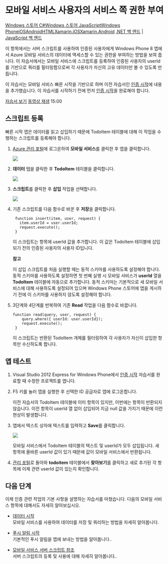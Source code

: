<properties pageTitle="Service-side authorization (Windows Phone) | Mobile Dev Center" metaKeywords="" description="Learn how to authorize users in the JavaScript backend of Azure Mobile Services." metaCanonical="" services="" documentationCenter="Mobile" title="Service-side authorization of Mobile Services users" authors="glenga" solutions="" manager="" editor="" />

모바일 서비스 사용자의 서비스 쪽 권한 부여
==========================================

[Windows 스토어 C#](/ko-kr/documentation/articles/mobile-services-windows-store-dotnet-authorize-users-in-scripts "Windows 스토어 C#")[Windows 스토어 JavaScript](/ko-kr/documentation/articles/mobile-services-windows-store-javascript-authorize-users-in-scripts "Windows 스토어 JavaScript")[Windows Phone](/ko-kr/documentation/articles/mobile-services-windows-phone-authorize-users-in-scripts "Windows Phone")[iOS](/ko-kr/documentation/articles/mobile-services-ios-authorize-users-in-scripts "iOS")[Android](/ko-kr/documentation/articles/mobile-services-android-authorize-users-in-scripts "Android")[HTML](/ko-kr/documentation/articles/mobile-services-html-authorize-users-in-scripts "HTML")[Xamarin.iOS](/ko-kr/documentation/articles/partner-xamarin-mobile-services-ios-authorize-users-in-scripts "Xamarin.iOS")[Xamarin.Android](/ko-kr/documentation/articles/partner-xamarin-mobile-services-android-authorize-users-in-scripts "Xamarin.Android")
[.NET 백 엔드](/ko-kr/documentation/articles/mobile-services-dotnet-backend-windows-phone-authorize-users-in-scripts/ ".NET 백 엔드") | [JavaScript 백 엔드](/ko-kr/documentation/articles/mobile-services-windows-phone-authorize-users-in-scripts/ "JavaScript 백 엔드")

이 항목에서는 서버 스크립트를 사용하여 인증된 사용자에게 Windows Phone 8 앱에서 Azure 모바일 서비스의 데이터에 액세스할 수 있는 권한을 부여하는 방법을 보여 줍니다. 이 자습서에서는 모바일 서비스에 스크립트를 등록하여 인증된 사용자의 userId를 기반으로 쿼리를 필터링함으로써 각 사용자가 자신의 고유 데이터만 볼 수 있도록 만듭니다.

이 자습서는 모바일 서비스 빠른 시작을 기반으로 하며 이전 자습서인 [인증 시작](/en-us/develop/mobile/tutorials/get-started-with-users-wp8)에 내용을 추가했습니다. 이 자습서를 시작하기 전에 먼저 [인증 시작](/en-us/develop/mobile/tutorials/get-started-with-users-wp8)을 완료해야 합니다.

[자습서 보기](http://go.microsoft.com/fwlink/?LinkId=298630) [동영상 재생](http://go.microsoft.com/fwlink/?LinkId=298630) 15:00

스크립트 등록
-------------

빠른 시작 앱은 데이터를 읽고 삽입하기 때문에 TodoItem 테이블에 대해 이 작업을 수행하는 스크립트를 등록해야 합니다.

1.  [Azure 관리 포털](https://manage.windowsazure.com/)에 로그온하여 **모바일 서비스**를 클릭한 후 앱을 클릭합니다.

   	![][0]

2.  **데이터** 탭을 클릭한 후 **TodoItem** 테이블을 클릭합니다.

   	![][1]

3.  **스크립트**를 클릭한 후 **삽입** 작업을 선택합니다.

   	![][2]

4.  기존 스크립트를 다음 함수로 바꾼 후 **저장**을 클릭합니다.

         function insert(item, user, request) {
           item.userId = user.userId;    
           request.execute();
         }

    이 스크립트는 항목에 userId 값을 추가합니다. 이 값은 TodoItem 테이블에 삽입되기 전의 인증된 사용자의 사용자 ID입니다.

    **참고**

    이 삽입 스크립트를 처음 실행할 때는 동적 스키마를 사용하도록 설정해야 합니다. 동적 스키마를 사용하도록 설정하면 첫 번째 실행 시 모바일 서비스가 **userId** 열을 **TodoItem** 테이블에 자동으로 추가합니다. 동적 스키마는 기본적으로 새 모바일 서비스에 대해 사용하도록 설정되어 있으며 Windows Phone 스토어에 앱을 게시하기 전에 이 스키마를 사용하지 않도록 설정해야 합니다.

5.  3단계와 4단계를 반복하여 기존 **Read** 작업을 다음 함수로 바꿉니다.

        function read(query, user, request) {
            query.where({ userId: user.userId});    
            request.execute();
         }

    이 스크립트는 반환된 TodoItem 개체를 필터링하여 각 사용자가 자신이 삽입한 항목만 수신하도록 합니다.

앱 테스트
---------

1.  Visual Studio 2012 Express for Windows Phone에서 [인증 시작](/en-us/develop/mobile/tutorials/get-started-with-users-wp8) 자습서를 완료할 때 수정한 프로젝트를 엽니다.

2.  F5 키를 눌러 앱을 실행한 후 선택한 ID 공급자로 앱에 로그온합니다.

   	이전 자습서의 TodoItem 테이블에 이미 항목이 있지만, 이번에는 항목이 반환되지 않습니다. 이전 항목이 userId 열 없이 삽입되어 지금 null 값을 가지기 때문에 이런 현상이 발생합니다.

3.  앱에서 텍스트 상자에 텍스트를 입력하고 **Save**를 클릭합니다.

   	![][3]

   	모바일 서비스에서 TodoItem 테이블의 텍스트 및 userId가 모두 삽입됩니다. 새 항목에 올바른 userId 값이 있기 때문에 값이 모바일 서비스에서 반환됩니다.

4.  [관리 포털](https://manage.windowsazure.com/)로 돌아와 **todoitem** 테이블에서 **찾아보기**를 클릭하고 새로 추가된 각 항목에 이제 관련 userId 값이 있는지 확인합니다.

다음 단계
---------

이제 인증 관련 작업의 기본 사항을 설명하는 자습서를 마쳤습니다. 다음의 모바일 서비스 항목에 대해서도 자세히 알아보십시오.

* [데이터 시작]
  <br/>모바일 서비스를 사용하여 데이터를 저장 및 쿼리하는 방법을 자세히 알아봅니다.

* [푸시 알림 시작] 
  <br/>기본적인 푸시 알림을 앱에 보내는 방법을 알아봅니다..

* [모바일 서비스 서버 스크립트 참조]
  <br/>서버 스크립트의 등록 및 사용에 대해 자세히 알아봅니다..

<!-- Anchors. -->
[Register server scripts]: #register-scripts
[Next Steps]:#next-steps

<!-- Images. -->
[0]: ./media/mobile-services-windows-phone-authorize-users-in-scripts/mobile-services-selection.png
[1]: ./media/mobile-services-windows-phone-authorize-users-in-scripts/mobile-portal-data-tables.png
[2]: ./media/mobile-services-windows-phone-authorize-users-in-scripts/mobile-insert-script-users.png
[3]: ./media/mobile-services-windows-phone-authorize-users-in-scripts/mobile-quickstart-startup-wp8.png

<!-- URLs. -->
[모바일 서비스 서버 스크립트 참조]: http://go.microsoft.com/fwlink/?LinkId=262293
[My Apps dashboard]: http://go.microsoft.com/fwlink/?LinkId=262039
[Get started with Mobile Services]: /en-us/develop/mobile/tutorials/get-started/#create-new-service
[데이터 시작]: /en-us/develop/mobile/tutorials/get-started-with-data-wp8
[Get started with authentication]: /en-us/develop/mobile/tutorials/get-started-with-users-wp8
[푸시 알림 시작]: /en-us/develop/mobile/tutorials/get-started-with-push-wp8

[Azure Management Portal]: https://manage.windowsazure.com/
